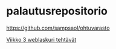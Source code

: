 # palautusrepositorio

https://github.com/sampsaol/ohtuvarasto

[Viikko 3 weblaskuri tehtävät](https://github.com/sampsaol/webcounter)
